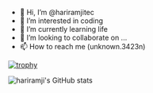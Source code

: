- 👋 Hi, I’m @hariramjitec
- 👀 I’m interested in coding 
- 🌱 I’m currently learning life 
- 💞️ I’m looking to collaborate on ...
- 📫 How to reach me (unknown.3423n)

<!---
hariramjitec/hariramjitec is a ✨ special ✨ repository because its `README.md` (this file) appears on your GitHub profile.
You can click the Preview link to take a look at your changes.
--->
[![trophy](https://github-profile-trophy.vercel.app/?username=ryo-ma&theme=onedark)](https://github.com/ryo-ma/github-profile-trophy)


![hariramji's GitHub stats](https://github-readme-stats.vercel.app/api?username=hariramji&theme=dark&show_icons=true)

